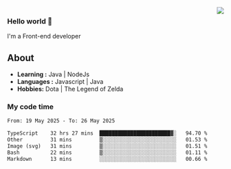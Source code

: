 <img align='right' src="https://github-readme-stats.vercel.app/api?username=jumodada&show_icons=true&theme=vue">

### Hello world 👋

I'm a Front-end developer 
    
## About
-  **Learning :** Java | NodeJs
-  **Languages :** Javascript | Java
-  **Hobbies:** Dota | The Legend of Zelda

### My code time

<!--START_SECTION:waka-->

```txt
From: 19 May 2025 - To: 26 May 2025

TypeScript    32 hrs 27 mins  ███████████████████████▓░   94.70 %
Other         31 mins         ▒░░░░░░░░░░░░░░░░░░░░░░░░   01.53 %
Image (svg)   31 mins         ▒░░░░░░░░░░░░░░░░░░░░░░░░   01.51 %
Bash          22 mins         ▒░░░░░░░░░░░░░░░░░░░░░░░░   01.11 %
Markdown      13 mins         ░░░░░░░░░░░░░░░░░░░░░░░░░   00.66 %
```

<!--END_SECTION:waka-->
